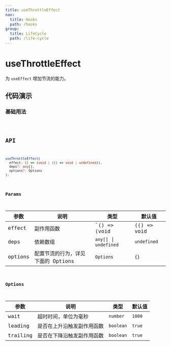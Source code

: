 ```yaml
---
title: useThrottleEffect
nav:
  title: Hooks
  path: /hooks
group:
  title: LifeCycle
  path: /life-cycle
---
```


# useThrottleEffect

为 `useEffect` 增加节流的能力。

## 代码演示

### 基础用法

<code src="./demo/demo1.tsx" />

## API

```typescript
useThrottleEffect(
  effect: () => (void | (() => void | undefined)),
  deps?: any[],
  options?: Options
);
```

### Params

| 参数    | 说明                               | 类型                                      | 默认值      |
|---------|------------------------------------|-------------------------------------------|-------------|
| effect  | 副作用函数                         | `() => (void | (() => void | undefined))` | -           |
| deps    | 依赖数组                           | `any[]` \| `undefined`                  | `undefined` |
| options | 配置节流的行为，详见下面的 Options | `Options`                                 | `{}`        |

### Options

| 参数     | 说明                       | 类型    | 默认值 |
|----------|----------------------------|---------|--------|
| wait     | 超时时间，单位为毫秒       | `number`  | `1000`   |
| leading  | 是否在上升沿触发副作用函数 | `boolean` | `true`   |
| trailing | 是否在下降沿触发副作用函数 | `boolean` | `true`   |
